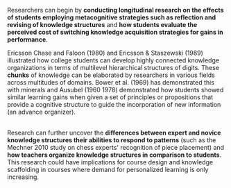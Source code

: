 Researchers can begin by **conducting longitudinal research on the effects of students employing metacognitive strategies such as reflection and revising of knowledge structures** and **how students evaluate the perceived cost of switching knowledge acquisition strategies for gains in performance**.

Ericsson Chase and Faloon (1980) and Ericsson &amp; Staszewski (1989) illustrated how college students can develop highly connected knowledge organizations in terms of multilevel hierarchical structures of digits. These **chunks** of knowledge can be elaborated by researchers in various fields across multitudes of domains. Bower et al. (1969) has demonstrated this with minerals and Ausubel (1960 1978) demonstrated how students showed similar learning gains when given a set of principles or propositions that provide a cognitive structure to guide the incorporation of new information (an advance organizer).</p>  <p><br>Research can further uncover the **differences between expert and novice knowledge structures their abilities to respond to patterns** (such as the Mechner 2010 study on chess experts' recognition of piece placement) and **how teachers organize knowledge structures in comparison to students**. This research could have implications for course design and knowledge scaffolding in courses where demand for personalized learning is only increasing.